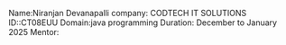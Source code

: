 Name:Niranjan Devanapalli 
company: CODTECH IT SOLUTIONS 
ID::CT08EUU
Domain:java programming 
Duration: December to January 2025 
Mentor:
